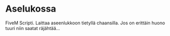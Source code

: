 # Aselukossa
FiveM Scripti. Laittaa aseenlukkoon tietyllä chaansilla. Jos on erittäin huono tuuri niin saatat räjähtää...

